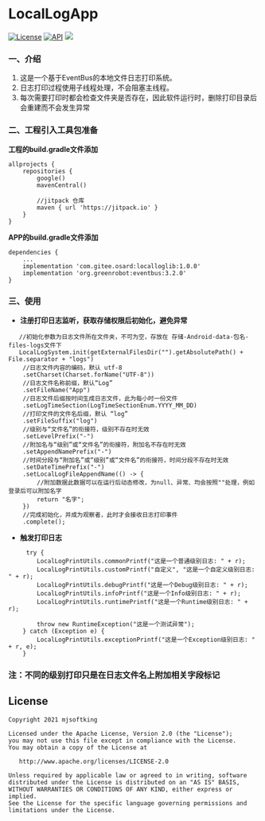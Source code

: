# LocalLogApp
[![License](https://img.shields.io/badge/License%20-Apache%202-337ab7.svg)](https://www.apache.org/licenses/LICENSE-2.0)
[![API](https://img.shields.io/badge/API-16%2B-brightgreen.svg?style=flat)](https://android-arsenal.com/api?level=16)
[![](https://jitpack.io/v/com.gitee.mjsoftking/localloglib.svg)](https://jitpack.io/#com.gitee.mjsoftking/localloglib)

### 一、介绍
1. 这是一个基于EventBus的本地文件日志打印系统。
2. 日志打印过程使用子线程处理，不会阻塞主线程。
3. 每次需要打印时都会检查文件夹是否存在，因此软件运行时，删除打印目录后会重建而不会发生异常

### 二、工程引入工具包准备
**工程的build.gradle文件添加** 

```
allprojects {
    repositories {
        google()
        mavenCentral()

        //jitpack 仓库
        maven { url 'https://jitpack.io' }
    }
}
```

**APP的build.gradle文件添加** 
```
dependencies {
    ...
    implementation 'com.gitee.osard:localloglib:1.0.0'
    implementation 'org.greenrobot:eventbus:3.2.0'
}
```
### 三、使用

-  **注册打印日志监听，获取存储权限后初始化，避免异常** 

```
   //初始化参数为日志文件所在文件夹，不可为空，存放在 存储-Android-data-包名-files-logs文件下
   LocalLogSystem.init(getExternalFilesDir("").getAbsolutePath() + File.separator + "logs")
    //日志文件内容的编码，默认 utf-8
    .setCharset(Charset.forName("UTF-8"))
    //日志文件名称前缀，默认“Log”
    .setFileName("App")
    //日志文件后缀按时间生成日志文件，此为每小时一份文件
    .setLogTimeSection(LogTimeSectionEnum.YYYY_MM_DD)
    //打印文件的文件名后缀，默认 “log”
    .setFileSuffix("log")
    //级别与“文件名”的衔接符，级别不存在时无效
    .setLevelPrefix("-")
    //附加名与“级别”或“文件名”的衔接符，附加名不存在时无效
    .setAppendNamePrefix("-")
    //时间分段与“附加名”或“级别”或“文件名”的衔接符，时间分段不存在时无效
    .setDateTimePrefix("-")
    .setLocalLogFileAppendName(() -> {
        //附加数据此数据可以在运行后动态修改，为null、异常、均会按照""处理，例如登录后可以附加名字
        return "名字";
    })
    //完成初始化，并成为观察者，此时才会接收日志打印事件
    .complete();
```
-  **触发打印日志** 

```
     try {
        LocalLogPrintUtils.commonPrintf("这是一个普通级别日志: " + r);
        LocalLogPrintUtils.customPrintf("自定义", "这是一个自定义级别日志: " + r);
        LocalLogPrintUtils.debugPrintf("这是一个Debug级别日志: " + r);
        LocalLogPrintUtils.infoPrintf("这是一个Info级别日志: " + r);
        LocalLogPrintUtils.runtimePrintf("这是一个Runtime级别日志: " + r);

        throw new RuntimeException("这是一个测试异常");
    } catch (Exception e) {
        LocalLogPrintUtils.exceptionPrintf("这是一个Exception级别日志: " + r, e);
    }
```

### 注：不同的级别打印只是在日志文件名上附加相关字段标记


License
-------

    Copyright 2021 mjsoftking

    Licensed under the Apache License, Version 2.0 (the "License");
    you may not use this file except in compliance with the License.
    You may obtain a copy of the License at

       http://www.apache.org/licenses/LICENSE-2.0

    Unless required by applicable law or agreed to in writing, software
    distributed under the License is distributed on an "AS IS" BASIS,
    WITHOUT WARRANTIES OR CONDITIONS OF ANY KIND, either express or implied.
    See the License for the specific language governing permissions and
    limitations under the License.



